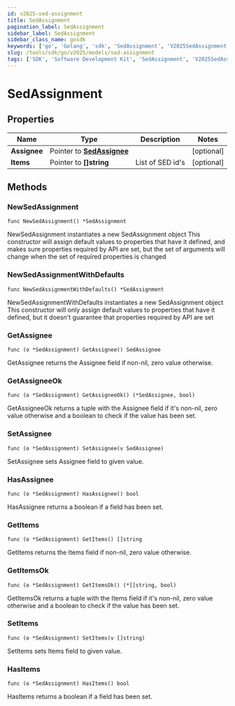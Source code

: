 ```yaml
---
id: v2025-sed-assignment
title: SedAssignment
pagination_label: SedAssignment
sidebar_label: SedAssignment
sidebar_class_name: gosdk
keywords: ['go', 'Golang', 'sdk', 'SedAssignment', 'V2025SedAssignment']
slug: /tools/sdk/go/v2025/models/sed-assignment
tags: ['SDK', 'Software Development Kit', 'SedAssignment', 'V2025SedAssignment']
---
```


# SedAssignment

## Properties

| Name | Type | Description | Notes |
| --- | --- | --- | --- |
| **Assignee** | Pointer to [**SedAssignee**](sed-assignee) |  | [optional] |
| **Items** | Pointer to **[]string** | List of SED id's | [optional] |

## Methods

### NewSedAssignment

`func NewSedAssignment() *SedAssignment`

NewSedAssignment instantiates a new SedAssignment object This constructor will assign default values to properties that have it defined, and makes sure properties required by API are set, but the set of arguments will change when the set of required properties is changed

### NewSedAssignmentWithDefaults

`func NewSedAssignmentWithDefaults() *SedAssignment`

NewSedAssignmentWithDefaults instantiates a new SedAssignment object This constructor will only assign default values to properties that have it defined, but it doesn't guarantee that properties required by API are set

### GetAssignee

`func (o *SedAssignment) GetAssignee() SedAssignee`

GetAssignee returns the Assignee field if non-nil, zero value otherwise.

### GetAssigneeOk

`func (o *SedAssignment) GetAssigneeOk() (*SedAssignee, bool)`

GetAssigneeOk returns a tuple with the Assignee field if it's non-nil, zero value otherwise and a boolean to check if the value has been set.

### SetAssignee

`func (o *SedAssignment) SetAssignee(v SedAssignee)`

SetAssignee sets Assignee field to given value.

### HasAssignee

`func (o *SedAssignment) HasAssignee() bool`

HasAssignee returns a boolean if a field has been set.

### GetItems

`func (o *SedAssignment) GetItems() []string`

GetItems returns the Items field if non-nil, zero value otherwise.

### GetItemsOk

`func (o *SedAssignment) GetItemsOk() (*[]string, bool)`

GetItemsOk returns a tuple with the Items field if it's non-nil, zero value otherwise and a boolean to check if the value has been set.

### SetItems

`func (o *SedAssignment) SetItems(v []string)`

SetItems sets Items field to given value.

### HasItems

`func (o *SedAssignment) HasItems() bool`

HasItems returns a boolean if a field has been set.
